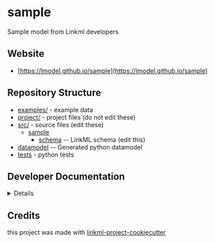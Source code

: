 # sample

Sample model from Linkml developers

## Website

* [https://lmodel.github.io/sample](https://lmodel.github.io/sample)

## Repository Structure

* [examples/](examples/) - example data
* [project/](project/) - project files (do not edit these)
* [src/](src/) - source files (edit these)
    * [sample](src/sample)
        * [schema](src/sample/schema) -- LinkML schema (edit this)
* [datamodel](src/sample/datamodel) -- Generated python datamodel
* [tests](tests/) - python tests

## Developer Documentation

<details>
Use the `make` command to generate project artefacts:

- `make all`: make everything
- `make deploy`: deploys site

</details>

## Credits

this project was made with [linkml-project-cookiecutter](https://github.com/linkml/linkml-project-cookiecutter)
